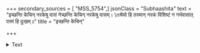 +++
secondary_sources = [ "MSS_5754",]
jsonClass = "Subhaashita"
text = "इच्छन्ति केचिन् नरकेषु वासं नेच्छन्ति केचिन् नरकेषु वासम्।  \nश्रेयो हि तस्मान् नरकं विशिष्टं न गर्भवासात् परमं हि दुःखम्॥"
title = "इच्छन्ति केचिन्"

+++

<details><summary>Text</summary>

इच्छन्ति केचिन् नरकेषु वासं नेच्छन्ति केचिन् नरकेषु वासम्।  
श्रेयो हि तस्मान् नरकं विशिष्टं न गर्भवासात् परमं हि दुःखम्॥
</details>

